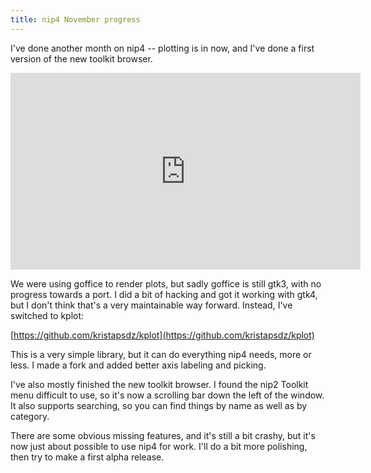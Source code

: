 ```yaml
---
title: nip4 November progress
---
```


I've done another month on nip4 -- plotting is in now, and I've done a
first version of the new toolkit browser.

<iframe width="560" height="315" src="https://www.youtube.com/embed/Qo38aMJ5JZ4?si=AfAmFBqSc9H6rRAT" title="YouTube video player" frameborder="0" allow="accelerometer; autoplay; clipboard-write; encrypted-media; gyroscope; picture-in-picture; web-share" referrerpolicy="strict-origin-when-cross-origin" allowfullscreen></iframe>

We were using goffice to render plots, but sadly goffice is still gtk3,
with no progress towards a port. I did a bit of hacking and got it working
with gtk4, but I don't think that's a very maintainable way forward. Instead,
I've switched to kplot:

[https://github.com/kristapsdz/kplot](https://github.com/kristapsdz/kplot)

This is a very simple library, but it can do everything nip4 needs, more
or less. I made a fork and added better axis labeling and picking.

I've also mostly finished the new toolkit browser. I found the nip2 Toolkit
menu difficult to use, so it's now a scrolling bar down the left of the
window. It also supports searching, so you can find things by name as well
as by category.

There are some obvious missing features, and it's still a bit crashy,
but it's now just about possible to use nip4 for work. I'll do a bit more
polishing, then try to make a first alpha release.

